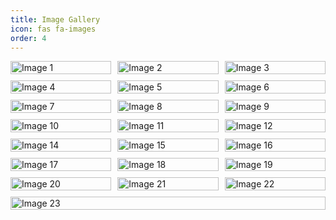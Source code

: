 ```yaml
---
title: Image Gallery
icon: fas fa-images
order: 4
---
```



<div class="gallery">
  <div class="gallery-item">
    <img src="{{ '/assets/img/hifi.jpg' | relative_url }}" alt="Image 1">
  </div>
  <div class="gallery-item">
    <img src="{{ '/assets/img/apeinfo.jpeg' | relative_url }}" alt="Image 2">
  </div>
  <div class="gallery-item">
    <img src="{{ '/assets/img/dotheape.jpg' | relative_url }}" alt="Image 3">
  </div>
  <div class="gallery-item">
    <img src="{{ '/assets/img/hifi2.jpg' | relative_url }}" alt="Image 4">
  </div>
  <div class="gallery-item">
    <img src="{{ '/assets/img/2025hifi.png' | relative_url }}" alt="Image 5">
  </div>
  <div class="gallery-item">
    <img src="{{ '/assets/img/hifi_and_joe.jpg' | relative_url }}" alt="Image 6">
  </div>
  <div class="gallery-item">
    <img src="{{ '/assets/img/hifi_alien.jpg' | relative_url }}" alt="Image 7">
  </div>
  <div class="gallery-item">
    <img src="{{ '/assets/img/hifi_flyer.jpg' | relative_url }}" alt="Image 8">
  </div>
  <div class="gallery-item">
    <img src="{{ '/assets/img/hifi_frank.jpg' | relative_url }}" alt="Image 9">
  </div>
  <div class="gallery-item">
    <img src="{{ '/assets/img/hifi_hellbilly.png' | relative_url }}" alt="Image 10">
  </div>
  <div class="gallery-item">
    <img src="{{ '/assets/img/hifi_go_nuts.jpg' | relative_url }}" alt="Image 11">
  </div>
  <div class="gallery-item">
    <img src="{{ '/assets/img/hifi_holiday_is_over.jpg' | relative_url }}" alt="Image 12">
  </div>
  <div class="gallery-item">
    <img src="{{ '/assets/img/hifi_islands.jpg' | relative_url }}" alt="Image 14">
  </div>
  <div class="gallery-item">
    <img src="{{ '/assets/img/hifi_mummies.jpeg' | relative_url }}" alt="Image 15">
  </div>
  <div class="gallery-item">
    <img src="{{ '/assets/img/hifi_psycho.jpg' | relative_url }}" alt="Image 16">
  </div>
  <div class="gallery-item">
    <img src="{{ '/assets/img/hifi_romance.jpg' | relative_url }}" alt="Image 17">
  </div>
  <div class="gallery-item">
    <img src="{{ '/assets/img/hifi_romance2.jpg' | relative_url }}" alt="Image 18">
  </div>
  <div class="gallery-item">
    <img src="{{ '/assets/img/hifi_stripper.jpeg' | relative_url }}" alt="Image 19">
  </div>
  <div class="gallery-item">
    <img src="{{ '/assets/img/hifi_torvi.jpg' | relative_url }}" alt="Image 20">
  </div>
  <div class="gallery-item">
    <img src="{{ '/assets/img/hifi_wayne.jpg' | relative_url }}" alt="Image 21">
  </div>
  <div class="gallery-item">
    <img src="{{ '/assets/img/hifi_zombie.jpg' | relative_url }}" alt="Image 22">
  </div>
  <div class="gallery-item">
    <img src="{{ '/assets/img/hotrockin.jpg' | relative_url }}" alt="Image 23">
  </div>
</div>

<style>
.gallery {
  display: flex;
  flex-wrap: wrap;
  gap: 10px;
}

.gallery-item {
  flex: 1 1 calc(33.333% - 10px);
  box-sizing: border-box;
}

.gallery-item img {
  width: 100%;
  height: auto;
  display: block;
}
</style>